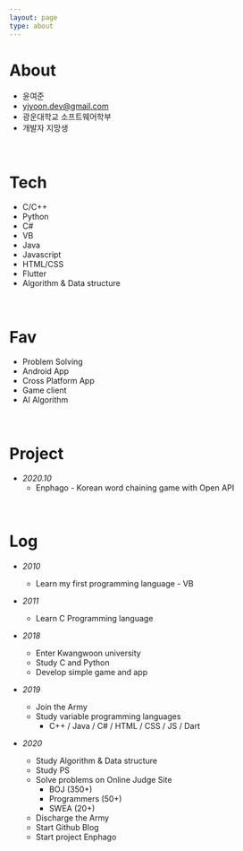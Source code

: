 ```yaml
---
layout: page
type: about
---
```


About
===
- 윤여준
- yjyoon.dev@gmail.com
- 광운대학교 소프트웨어학부
- 개발자 지망생

<br>

Tech
===
- C/C++
- Python
- C#
- VB
- Java
- Javascript
- HTML/CSS
- Flutter
- Algorithm & Data structure

<br>

Fav
===
- Problem Solving
- Android App
- Cross Platform App
- Game client
- AI Algorithm

<br>

Project
===
- _2020.10_
  + Enphago - Korean word chaining game with Open API

<br>

Log
===
 - _2010_
    + Learn my first programming language - VB
  
- _2011_
    + Learn C Programming language
  
- _2018_
    + Enter Kwangwoon university
    + Study C and Python
    + Develop simple game and app

- _2019_
    + Join the Army
    + Study variable programming languages
      + C++ / Java / C# / HTML / CSS / JS / Dart
- _2020_
    + Study Algorithm & Data structure
    + Study PS
    + Solve problems on Online Judge Site
      + BOJ (350+)
      + Programmers (50+)
      + SWEA (20+)
    + Discharge the Army
    + Start Github Blog
    + Start project Enphago



